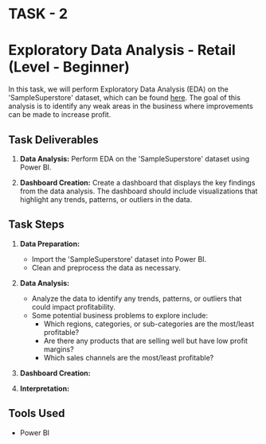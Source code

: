 # TASK - 2
# Exploratory Data Analysis - Retail (Level - Beginner)

In this task, we will perform Exploratory Data Analysis (EDA) on the 'SampleSuperstore' dataset, which can be found [here](https://bit.ly/3i4rbWl). The goal of this analysis is to identify any weak areas in the business where improvements can be made to increase profit.

## Task Deliverables

1. **Data Analysis:** Perform EDA on the 'SampleSuperstore' dataset using Power BI.

2. **Dashboard Creation:** Create a dashboard that displays the key findings from the data analysis. The dashboard should include visualizations that highlight any trends, patterns, or outliers in the data.

## Task Steps

1. **Data Preparation:**
   - Import the 'SampleSuperstore' dataset into Power BI.
   - Clean and preprocess the data as necessary.

2. **Data Analysis:**
   - Analyze the data to identify any trends, patterns, or outliers that could impact profitability.
   - Some potential business problems to explore include:
     - Which regions, categories, or sub-categories are the most/least profitable?
     - Are there any products that are selling well but have low profit margins?
     - Which sales channels are the most/least profitable?

3. **Dashboard Creation:**
   

4. **Interpretation:**
   

## Tools Used

- Power BI
